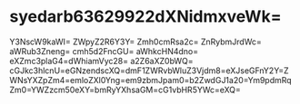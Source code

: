 # syedarb63629922dXNidmxveWk=
Y3NscW9kaWI=
ZWpyZ2R6Y3Y=
Zmh0cmRsa2c=
ZnRybmJrdWc=
aWRub3Zneng=
cmh5d2FncGU=
aWhkcHN4dno=
eXZmc3plaG4=dWhiamVyc28=
a2Z6aXZ0bWQ=
cGJkc3hlcnU=eGNzendscXQ=dmF1ZWRvbWluZ3Vjdm8=eXJseGFnY2Y=ZWNsYXZpZm4=emloZXl0Yng=em9zbmJpam0=b2ZwdGJ1a20=Ym9pdmRqZm0=YWZzcm50eXY=bmRyYXhsaGM=cG1vbHR5YWc=eXQ=
